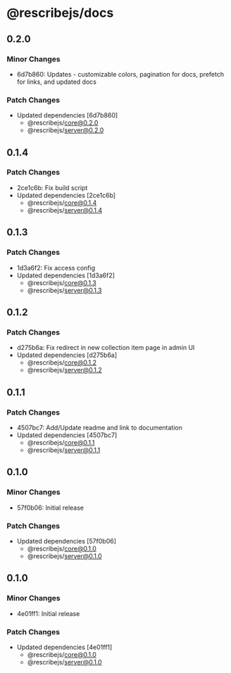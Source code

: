 # @rescribejs/docs

## 0.2.0

### Minor Changes

-   6d7b860: Updates - customizable colors, pagination for docs, prefetch for links, and updated docs

### Patch Changes

-   Updated dependencies [6d7b860]
    -   @rescribejs/core@0.2.0
    -   @rescribejs/server@0.2.0

## 0.1.4

### Patch Changes

-   2ce1c6b: Fix build script
-   Updated dependencies [2ce1c6b]
    -   @rescribejs/core@0.1.4
    -   @rescribejs/server@0.1.4

## 0.1.3

### Patch Changes

-   1d3a6f2: Fix access config
-   Updated dependencies [1d3a6f2]
    -   @rescribejs/core@0.1.3
    -   @rescribejs/server@0.1.3

## 0.1.2

### Patch Changes

-   d275b6a: Fix redirect in new collection item page in admin UI
-   Updated dependencies [d275b6a]
    -   @rescribejs/core@0.1.2
    -   @rescribejs/server@0.1.2

## 0.1.1

### Patch Changes

-   4507bc7: Add/Update readme and link to documentation
-   Updated dependencies [4507bc7]
    -   @rescribejs/core@0.1.1
    -   @rescribejs/server@0.1.1

## 0.1.0

### Minor Changes

-   57f0b06: Initial release

### Patch Changes

-   Updated dependencies [57f0b06]
    -   @rescribejs/core@0.1.0
    -   @rescribejs/server@0.1.0

## 0.1.0

### Minor Changes

-   4e01ff1: Initial release

### Patch Changes

-   Updated dependencies [4e01ff1]
    -   @rescribejs/core@0.1.0
    -   @rescribejs/server@0.1.0
